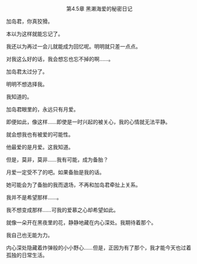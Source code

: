 <p align="center">第4.5章 黑濑海爱的秘密日记</p>

加岛君，你真狡猾。

本以为这样就能忘记了。

我还以为再过一会儿就能成为回忆呢。明明就只差一点点。

对我这么好的话，我会想忘也忘不掉的啊……。

加岛君太过分了。

明明不想选择我。

我知道的。

加岛君眼里的，永远只有月爱。

即便如此，像这样……即使是一时兴起的被关心，我的心情就无法平静。

就会想我也有被爱的可能性。

他最爱的是月爱。这我知道。

但是，莫非，莫非……我有可能，成为备胎？

月爱一定受不了的吧。如果备胎是我的话。

她可能会为了备胎的我而退场，不再和加岛君牵扯上关系。

我并不是希望那样……。

我不想变成那样……可我的爱慕之心却希望如此。

就像一朵开在黑夜里的花，静静地藏在内心深处。我期待着那个。

我自己也无能为力。

内心深处隐藏着炸弹般的小小野心……但是，正因为有了那个，我才能今天也过着孤独的日常生活。

